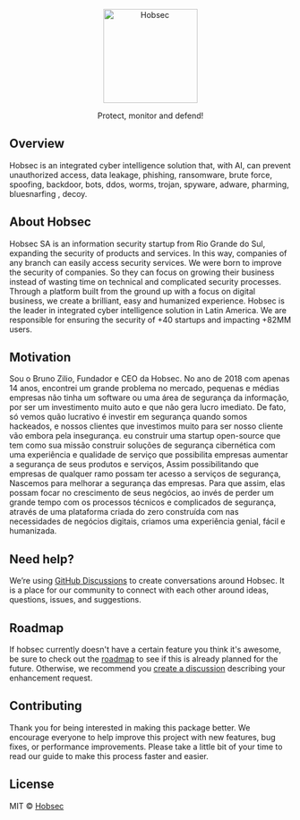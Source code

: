 <p align="center">
  <a href="https://hobsec.com">
    <img width="168" alt="Hobsec" src="https://user-images.githubusercontent.com/106209108/178113272-4a25a718-9936-4e5e-a8c8-f7069842915e.png">
  </a>
</p>

<p align="center">Protect, monitor and defend!</p>

## Overview

Hobsec is an integrated cyber intelligence solution that, with AI, can prevent unauthorized access, data leakage, phishing, ransomware, brute force, spoofing, backdoor, bots, ddos, worms, trojan, spyware, adware, pharming, bluesnarfing , decoy.

## About Hobsec

Hobsec SA is an information security startup from Rio Grande do Sul, expanding the security of products and services.
In this way, companies of any branch can easily access security services.
We were born to improve the security of companies. So they can focus on growing their business instead of wasting time on technical and complicated security processes.
Through a platform built from the ground up with a focus on digital business, we create a brilliant, easy and humanized experience.
Hobsec is the leader in integrated cyber intelligence solution in Latin America. We are responsible for ensuring the security of +40 startups and impacting +82MM users.

## Motivation

Sou o Bruno Zilio, Fundador e CEO da Hobsec. No ano de 2018 com apenas 14 anos, encontrei um grande problema no mercado, pequenas e médias empresas não tinha um software ou uma área de segurança da informação, por ser um investimento muito auto e que não gera lucro imediato. De fato, só vemos quão lucrativo é investir em segurança quando somos hackeados, e nossos clientes que investimos muito para ser nosso cliente vão embora pela insegurança. eu construir uma startup open-source que tem como sua missão construir soluções de segurança cibernética com uma experiência e qualidade de serviço que possibilita empresas aumentar a segurança de seus produtos e serviços,
Assim possibilitando que empresas de qualquer ramo possam ter acesso a serviços de segurança, Nascemos para melhorar a segurança das empresas. Para que assim, elas possam focar no crescimento de seus negócios, ao invés de perder um grande tempo com os processos técnicos e complicados de segurança, através de uma plataforma criada do zero construída com nas necessidades de negócios digitais, criamos uma experiência genial, fácil e humanizada.

## Need help?

We’re using [GitHub Discussions](https://github.com/orgs/hobsec-sa/hobsec/discussions) to create conversations around Hobsec. It is a place for our community to connect with each other around ideas, questions, issues, and suggestions.

## Roadmap

If hobsec currently doesn't have a certain feature you think it's awesome, be sure to check out the [roadmap](https://github.com/orgs/hobsec-sa/projects/1) to see if this is already planned for the future. Otherwise, we recommend you [create a discussion](https://github.com/orgs/hobsec-sa/hobsec/discussions/new?category=ideas) describing your enhancement request.

## Contributing

Thank you for being interested in making this package better. We encourage everyone to help improve this project with new features, bug fixes, or performance improvements. Please take a little bit of your time to read our guide to make this process faster and easier.

## License

MIT © [Hobsec](https://github.com/hobsec-sa)
